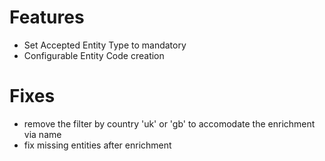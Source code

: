# Features
- Set Accepted Entity Type to mandatory
- Configurable Entity Code creation

# Fixes
- remove the filter by country 'uk' or 'gb' to accomodate the enrichment via name
- fix missing entities after enrichment
